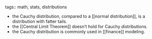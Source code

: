 tags:: math, stats, distributions

- the Cauchy distribution, compared to a [[normal distribution]], is a distribution with fatter tails.
- the [[Central Limit Theorem]] doesn’t hold for Cauchy distributions.
- the Cauchy distribution is commonly used in [[finance]] modeling.